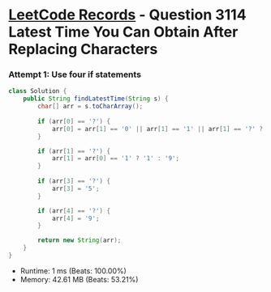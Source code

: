 # [LeetCode Records](../../README.md) - Question 3114 Latest Time You Can Obtain After Replacing Characters

### Attempt 1: Use four if statements
```java
class Solution {
    public String findLatestTime(String s) {
        char[] arr = s.toCharArray();
        
        if (arr[0] == '?') {
            arr[0] = arr[1] == '0' || arr[1] == '1' || arr[1] == '?' ? '1' : '0';
        }

        if (arr[1] == '?') {
            arr[1] = arr[0] == '1' ? '1' : '9';
        }
        
        if (arr[3] == '?') {
            arr[3] = '5';
        }

        if (arr[4] == '?') {
            arr[4] = '9';
        }

        return new String(arr);
    }
}
```
- Runtime: 1 ms (Beats: 100.00%)
- Memory: 42.61 MB (Beats: 53.21%)

<br>
